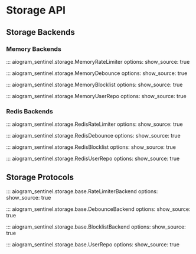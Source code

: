 # Storage API

## Storage Backends

### Memory Backends

::: aiogram_sentinel.storage.MemoryRateLimiter
    options:
      show_source: true

::: aiogram_sentinel.storage.MemoryDebounce
    options:
      show_source: true

::: aiogram_sentinel.storage.MemoryBlocklist
    options:
      show_source: true

::: aiogram_sentinel.storage.MemoryUserRepo
    options:
      show_source: true

### Redis Backends

::: aiogram_sentinel.storage.RedisRateLimiter
    options:
      show_source: true

::: aiogram_sentinel.storage.RedisDebounce
    options:
      show_source: true

::: aiogram_sentinel.storage.RedisBlocklist
    options:
      show_source: true

::: aiogram_sentinel.storage.RedisUserRepo
    options:
      show_source: true

## Storage Protocols

::: aiogram_sentinel.storage.base.RateLimiterBackend
    options:
      show_source: true

::: aiogram_sentinel.storage.base.DebounceBackend
    options:
      show_source: true

::: aiogram_sentinel.storage.base.BlocklistBackend
    options:
      show_source: true

::: aiogram_sentinel.storage.base.UserRepo
    options:
      show_source: true
